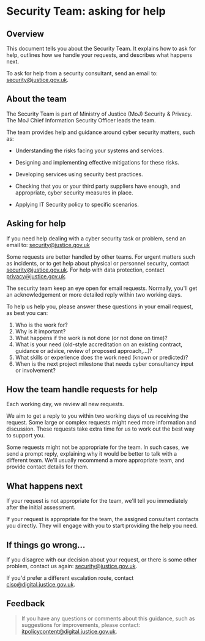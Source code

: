 # Security Team: asking for help

## Overview

This document tells you about the Security Team. It explains how to ask for help, outlines how we handle your requests, and describes what happens next.

To ask for help from a security consultant, send an email to: [security@justice.gov.uk](mailto:security@justice.gov.uk).

## About the team

The Security Team is part of Ministry of Justice \(MoJ\) Security & Privacy. The MoJ Chief Information Security Officer leads the team.

The team provides help and guidance around cyber security matters, such as:

-   Understanding the risks facing your systems and services.

-   Designing and implementing effective mitigations for these risks.

-   Developing services using security best practices.

-   Checking that you or your third party suppliers have enough, and appropriate, cyber security measures in place.

-   Applying IT Security policy to specific scenarios.


## Asking for help

If you need help dealing with a cyber security task or problem, send an email to: [security@justice.gov.uk](mailto:security@justice.gov.uk)

Some requests are better handled by other teams. For urgent matters such as incidents, or to get help about physical or personnel security, contact [security@justice.gov.uk](mailto:security@justice.gov.uk). For help with data protection, contact [privacy@justice.gov.uk](mailto:privacy@justice.gov.uk).

The security team keep an eye open for email requests. Normally, you'll get an acknowledgement or more detailed reply within two working days.

To help us help you, please answer these questions in your email request, as best you can:

1.  Who is the work for?
2.  Why is it important?
3.  What happens if the work is not done \(or not done on time\)?
4.  What is your need \(old-style accreditation on an existing contract, guidance or advice, review of proposed approach,...\)?
5.  What skills or experience does the work need \(known or predicted\)?
6.  When is the next project milestone that needs cyber consultancy input or involvement?

## How the team handle requests for help

Each working day, we review all new requests.

We aim to get a reply to you within two working days of us receiving the request. Some large or complex requests might need more information and discussion. These requests take extra time for us to work out the best way to support you.

Some requests might not be appropriate for the team. In such cases, we send a prompt reply, explaining why it would be better to talk with a different team. We'll usually recommend a more appropriate team, and provide contact details for them.

## What happens next

If your request is not appropriate for the team, we'll tell you immediately after the initial assessment.

If your request is appropriate for the team, the assigned consultant contacts you directly. They will engage with you to start providing the help you need.

## If things go wrong...

If you disagree with our decision about your request, or there is some other problem, contact us again: [security@justice.gov.uk](mailto:security@justice.gov.uk).

If you'd prefer a different escalation route, contact [ciso@digital.justice.gov.uk](mailto:ciso@digital.justice.gov.uk).

## Feedback

> If you have any questions or comments about this guidance, such as suggestions for improvements, please contact: [itpolicycontent@digital.justice.gov.uk](mailto:itpolicycontent@digital.justice.gov.uk).

